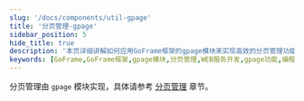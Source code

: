 ```yaml
---
slug: '/docs/components/util-gpage'
title: '分页管理-gpage'
sidebar_position: 5
hide_title: true
description: '本页详细讲解如何应用GoFrame框架的gpage模块来实现高效的分页管理功能。通过阅读此文档，开发者可以掌握在WEB服务开发中利用gpage模块进行分页的具体操作步骤和优化技巧。'
keywords: [GoFrame,GoFrame框架,gpage模块,分页管理,WEB服务开发,gpage功能,编程指南,模块使用,开发者工具,代码优化]
---
```


分页管理由 `gpage` 模块实现，具体请参考 [分页管理](../../WEB服务开发/分页管理/分页管理.md) 章节。